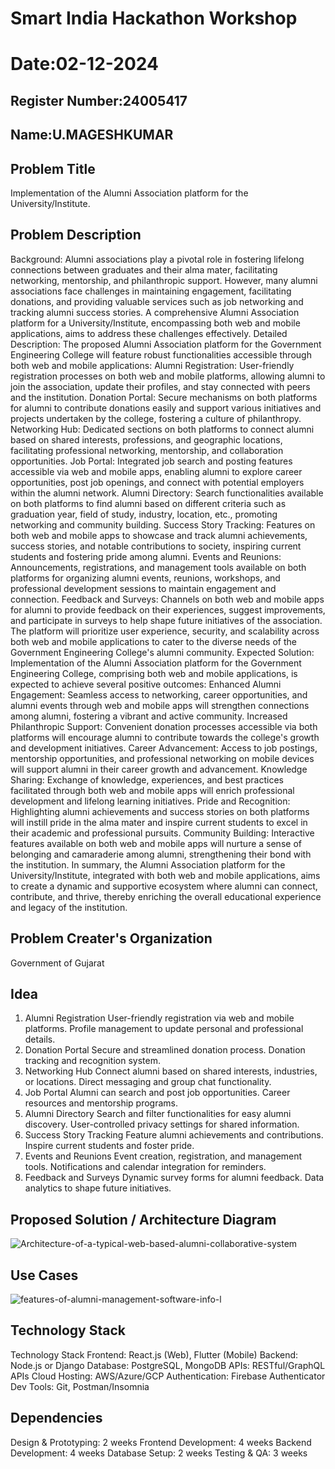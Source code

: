# Smart India Hackathon Workshop
# Date:02-12-2024
## Register Number:24005417
## Name:U.MAGESHKUMAR
## Problem Title
Implementation of the Alumni Association platform for the University/Institute.
## Problem Description
Background: Alumni associations play a pivotal role in fostering lifelong connections between graduates and their alma mater, facilitating networking, mentorship, and philanthropic support. However, many alumni associations face challenges in maintaining engagement, facilitating donations, and providing valuable services such as job networking and tracking alumni success stories. A comprehensive Alumni Association platform for a University/Institute, encompassing both web and mobile applications, aims to address these challenges effectively. Detailed Description: The proposed Alumni Association platform for the Government Engineering College will feature robust functionalities accessible through both web and mobile applications: Alumni Registration: User-friendly registration processes on both web and mobile platforms, allowing alumni to join the association, update their profiles, and stay connected with peers and the institution. Donation Portal: Secure mechanisms on both platforms for alumni to contribute donations easily and support various initiatives and projects undertaken by the college, fostering a culture of philanthropy. Networking Hub: Dedicated sections on both platforms to connect alumni based on shared interests, professions, and geographic locations, facilitating professional networking, mentorship, and collaboration opportunities. Job Portal: Integrated job search and posting features accessible via web and mobile apps, enabling alumni to explore career opportunities, post job openings, and connect with potential employers within the alumni network. Alumni Directory: Search functionalities available on both platforms to find alumni based on different criteria such as graduation year, field of study, industry, location, etc., promoting networking and community building. Success Story Tracking: Features on both web and mobile apps to showcase and track alumni achievements, success stories, and notable contributions to society, inspiring current students and fostering pride among alumni. Events and Reunions: Announcements, registrations, and management tools available on both platforms for organizing alumni events, reunions, workshops, and professional development sessions to maintain engagement and connection. Feedback and Surveys: Channels on both web and mobile apps for alumni to provide feedback on their experiences, suggest improvements, and participate in surveys to help shape future initiatives of the association. The platform will prioritize user experience, security, and scalability across both web and mobile applications to cater to the diverse needs of the Government Engineering College's alumni community. Expected Solution: Implementation of the Alumni Association platform for the Government Engineering College, comprising both web and mobile applications, is expected to achieve several positive outcomes: Enhanced Alumni Engagement: Seamless access to networking, career opportunities, and alumni events through web and mobile apps will strengthen connections among alumni, fostering a vibrant and active community. Increased Philanthropic Support: Convenient donation processes accessible via both platforms will encourage alumni to contribute towards the college's growth and development initiatives. Career Advancement: Access to job postings, mentorship opportunities, and professional networking on mobile devices will support alumni in their career growth and advancement. Knowledge Sharing: Exchange of knowledge, experiences, and best practices facilitated through both web and mobile apps will enrich professional development and lifelong learning initiatives. Pride and Recognition: Highlighting alumni achievements and success stories on both platforms will instill pride in the alma mater and inspire current students to excel in their academic and professional pursuits. Community Building: Interactive features available on both web and mobile apps will nurture a sense of belonging and camaraderie among alumni, strengthening their bond with the institution. In summary, the Alumni Association platform for the University/Institute, integrated with both web and mobile applications, aims to create a dynamic and supportive ecosystem where alumni can connect, contribute, and thrive, thereby enriching the overall educational experience and legacy of the institution.
## Problem Creater's Organization
Government of Gujarat

## Idea
1. Alumni Registration
User-friendly registration via web and mobile platforms.
Profile management to update personal and professional details.
2. Donation Portal
Secure and streamlined donation process.
Donation tracking and recognition system.
3. Networking Hub
Connect alumni based on shared interests, industries, or locations.
Direct messaging and group chat functionality.
4. Job Portal
Alumni can search and post job opportunities.
Career resources and mentorship programs.
5. Alumni Directory
Search and filter functionalities for easy alumni discovery.
User-controlled privacy settings for shared information.
6. Success Story Tracking
Feature alumni achievements and contributions.
Inspire current students and foster pride.
7. Events and Reunions
Event creation, registration, and management tools.
Notifications and calendar integration for reminders.
8. Feedback and Surveys
Dynamic survey forms for alumni feedback.
Data analytics to shape future initiatives.


## Proposed Solution / Architecture Diagram
![Architecture-of-a-typical-web-based-alumni-collaborative-system](https://github.com/user-attachments/assets/c290da22-2788-4bd8-9bb3-b8563d5b0996)



## Use Cases


![features-of-alumni-management-software-info-l](https://github.com/user-attachments/assets/6a718b89-8116-4e8d-9105-6a8242d53ee4)



## Technology Stack
Technology Stack
Frontend: React.js (Web), Flutter (Mobile)
Backend: Node.js or Django
Database: PostgreSQL, MongoDB
APIs: RESTful/GraphQL APIs
Cloud Hosting: AWS/Azure/GCP
Authentication: Firebase Authenticator
Dev Tools: Git, Postman/Insomnia


## Dependencies
Design & Prototyping: 2 weeks
Frontend Development: 4 weeks
Backend Development: 4 weeks
Database Setup: 2 weeks
Testing & QA: 3 weeks

